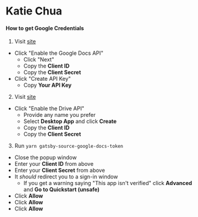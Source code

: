# Katie Chua

#### How to get Google Credentials

1. Visit [site](https://developers.google.com/docs/api/quickstart/js)

- Click "Enable the Google Docs API"
  - Click "Next"
  - Copy the **Client ID**
  - Copy the **Client Secret**
- Click "Create API Key"
  - Copy **Your API Key**

2. Visit [site](https://developers.google.com/drive/api/v3/quickstart/nodejs)

- Click "Enable the Drive API"
  - Provide any name you prefer
  - Select **Desktop App** and click **Create**
  - Copy the **Client ID**
  - Copy the **Client Secret**

3. Run `yarn gatsby-source-google-docs-token`

- Close the popup window
- Enter your **Client ID** from above
- Enter your **Client Secret** from above
- It _should_ redirect you to a sign-in window
  - If you get a warning saying "This app isn't verified" click **Advanced** and **Go to Quickstart (unsafe)**
- Click **Allow**
- Click **Allow**
- Click **Allow**
